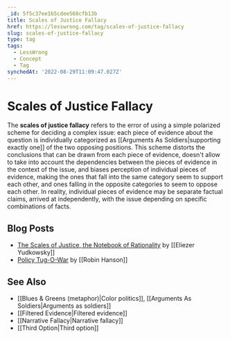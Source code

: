 ```yaml
---
_id: 5f5c37ee1b5cdee568cfb13b
title: Scales of Justice Fallacy
href: https://lesswrong.com/tag/scales-of-justice-fallacy
slug: scales-of-justice-fallacy
type: tag
tags:
  - LessWrong
  - Concept
  - Tag
synchedAt: '2022-08-29T11:09:47.027Z'
---
```


# Scales of Justice Fallacy

The **scales of justice fallacy** refers to the error of using a simple polarized scheme for deciding a complex issue: each piece of evidence about the question is individually categorized as [[Arguments As Soldiers|supporting exactly one]] of the two opposing positions. This scheme distorts the conclusions that can be drawn from each piece of evidence, doesn't allow to take into account the dependencies between the pieces of evidence in the context of the issue, and biases perception of individual pieces of evidence, making the ones that fall into the same category seem to support each other, and ones falling in the opposite categories to seem to oppose each other. In reality, individual pieces of evidence may be separate factual claims, arrived at independently, with the issue depending on specific combinations of facts.

## Blog Posts

- [The Scales of Justice, the Notebook of Rationality](http://lesswrong.com/lw/h1/the_scales_of_justice_the_notebook_of_rationality/) by [[Eliezer Yudkowsky]]
- [Policy Tug-O-War](http://www.overcomingbias.com/2007/05/policy_tugowar.html) by [[Robin Hanson]]

## See Also

- [[Blues & Greens (metaphor)|Color politics]], [[Arguments As Soldiers|Arguments as soldiers]]
- [[Filtered Evidence|Filtered evidence]]
- [[Narrative Fallacy|Narrative fallacy]]
- [[Third Option|Third option]]
